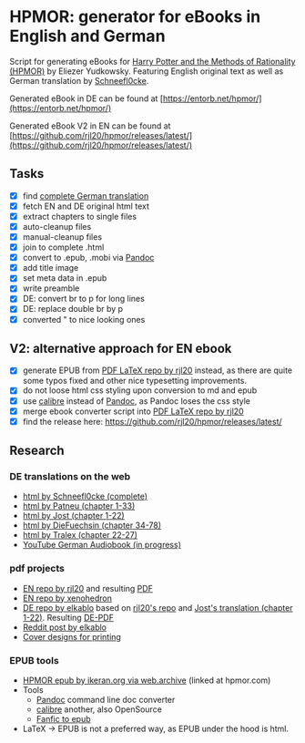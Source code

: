 # HPMOR: generator for eBooks in English and German
Script for generating eBooks for [Harry Potter and the Methods of Rationality (HPMOR)](https://www.hpmor.com) by Eliezer Yudkowsky. Featuring English original text as well as German translation by [Schneefl0cke](https://www.fanfiktion.de/s/60044849000ccc541aef297e/).

Generated eBook in DE can be found at [https://entorb.net/hpmor/](https://entorb.net/hpmor/)

Generated eBook V2 in EN can be found at [https://github.com/rjl20/hpmor/releases/latest/](https://github.com/rjl20/hpmor/releases/latest/)

## Tasks
- [x] find [complete German translation](https://www.fanfiktion.de/s/60044849000ccc541aef297e/)
- [x] fetch EN and DE original html text
- [x] extract chapters to single files
- [x] auto-cleanup files
- [x] manual-cleanup files
- [x] join to complete .html
- [x] convert to .epub, .mobi via [Pandoc](https://pandoc.org)
- [x] add title image
- [x] set meta data in .epub
- [x] write preamble
- [x] DE: convert br to p for long lines
- [x] DE: replace double br by p
- [x] converted " to nice looking ones

## V2: alternative approach for EN ebook
- [x] generate EPUB from [PDF LaTeX repo by rjl20](https://github.com/rjl20/hpmor) instead, as there are quite some typos fixed and other nice typesetting improvements.
- [x] do not loose html css styling upon conversion to md and epub
- [x] use [calibre](https://calibre-ebook.com/) instead of [Pandoc](https://pandoc.org), as Pandoc loses the css style
- [x] merge ebook converter script into [PDF LaTeX repo by rjl20](https://github.com/rjl20/hpmor)
- [x] find the release here: https://github.com/rjl20/hpmor/releases/latest/

## Research
### DE translations on the web
- [html by Schneefl0cke (complete)](https://www.fanfiktion.de/s/60044849000ccc541aef297e/)
- [html by Patneu (chapter 1-33)](https://www.fanfiktion.de/s/55610c610004dede273a3811/)
- [html by Jost (chapter 1-22)](https://www.fanfiktion.de/s/4cb8beb50000203e067007d0/)
- [html by DieFuechsin (chapter 34-78)](https://www.fanfiktion.de/s/5c793dfe000a402030774dc7/)
- [html by Tralex (chapter 22-27)](https://www.fanfiktion.de/s/59a29b7f000813c22ec1454b/s)
- [YouTube German Audiobook (in progress)](https://www.youtube.com/watch?v=h32Ht-HUbL0&list=PLfgJSXz3-j3aYhWyR3Q5JzcI3h_eibPls)

### pdf projects
- [EN repo by rjl20](https://github.com/rjl20/hpmor) and resulting [PDF](https://github.com/rjl20/hpmor/releases/download/v1.1.2/hpmor-1.1.2.pdf)
- [EN repo by xenohedron](https://github.com/xenohedron/hpmor-xetex)
- [DE repo by elkablo](https://github.com/elkablo/hpmor) based on [rjl20's repo](https://github.com/rjl20/hpmor) and [Jost's translation (chapter 1-22)](https://www.fanfiktion.de/s/4cb8beb50000203e067007d0/). Resulting [DE-PDF](https://blackhole.sk/~kabel/tmp/hpmor-1.pdf)
- [Reddit post by elkablo](https://www.reddit.com/r/HPMOR/comments/gvj0x2/german_printed_version_of_book_1_anyone_interested/)
- [Cover designs for printing](https://github.com/ianstormtaylor/hpmor)

### EPUB tools
- [HPMOR epub by ikeran.org via web.archive](https://web.archive.org/web/20170624094133/http://ikeran.org/rationality.epub) (linked at hpmor.com)
- Tools
  - [Pandoc](https://pandoc.org) command line doc converter
  - [calibre](https://calibre-eBook.com) another, also OpenSource
  - [Fanfic to epub](http://ff2eBook.com/index.php)
- LaTeX -> EPUB is not a preferred way, as EPUB under the hood is html.

